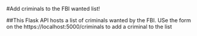 #Add criminals to the FBI wanted list!

##This Flask API hosts a list of criminals wanted by the FBI. USe the form on the https://localhost:5000/criminals to add a criminal to the list